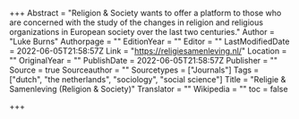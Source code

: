 +++
Abstract = "Religion & Society wants to offer a platform to those who are concerned with the study of the changes in religion and religious organizations in European society over the last two centuries."
Author = "Luke Burns"
Authorpage = ""
EditionYear = ""
Editor = ""
LastModifiedDate = 2022-06-05T21:58:57Z
Link = "https://religiesamenleving.nl/"
Location = ""
OriginalYear = ""
PublishDate = 2022-06-05T21:58:57Z
Publisher = ""
Source = true
Sourceauthor = ""
Sourcetypes = ["Journals"]
Tags = ["dutch", "the netherlands", "sociology", "social science"]
Title = "Religie & Samenleving (Religion & Society)"
Translator = ""
Wikipedia = ""
toc = false

+++
